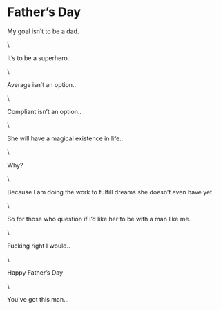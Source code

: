 # Father’s Day

My goal isn’t to be a dad.

\


It’s to be a superhero.

\


Average isn’t an option..

\


Compliant isn’t an option..

\


She will have a magical existence in life..

\


Why?

\


Because I am doing the work to fulfill dreams she doesn’t even have yet.

\


So for those who question if I’d like her to be with a man like me.

\


Fucking right I would..

\


Happy Father’s Day

\


You've got this man...
